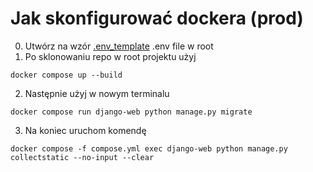 # Jak skonfigurować dockera (prod)
0. Utwórz na wzór [.env_template](/.env_template) .env file w root
1. Po sklonowaniu repo w root projektu użyj
``` pwsh
docker compose up --build
```
2. Następnie użyj w nowym terminalu
```pwsh
docker compose run django-web python manage.py migrate
```
3. Na koniec uruchom komendę
```pwsh
docker compose -f compose.yml exec django-web python manage.py collectstatic --no-input --clear
```
